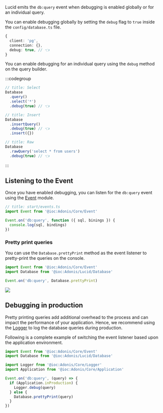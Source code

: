 Lucid emits the `db:query` event when debugging is enabled globally or for an individual query.

You can enable debugging globally by setting the `debug` flag to `true` inside the `config/database.ts` file.

```ts
{
  client: 'pg',
  connection: {},
  debug: true, // 👈
}
```

You can enable debugging for an individual query using the `debug` method on the query builder.

:::codegroup

```ts
// title: Select
Database
  .query()
  .select('*')
  .debug(true) // 👈
```

```ts
// title: Insert
Database
  .insertQuery()
  .debug(true) // 👈
  .insert({})
```

```ts
// title: Raw
Database
  .rawQuery('select * from users')
  .debug(true) // 👈
```

:::

## Listening to the Event
Once you have enabled debugging, you can listen for the `db:query` event using the [Event](../digging-deeper/events.md) module.

```ts
// title: start/events.ts
import Event from '@ioc:Adonis/Core/Event'

Event.on('db:query', function ({ sql, binings }) {
  console.log(sql, bindings)
})
```

### Pretty print queries
You can use the `Database.prettyPrint` method as the event listener to pretty-print the queries on the console.

```ts
import Event from '@ioc:Adonis/Core/Event'
import Database from '@ioc:Adonis/Lucid/Database'

Event.on('db:query', Database.prettyPrint)
```

![](https://res.cloudinary.com/adonis-js/image/upload/q_auto,f_auto/v1618890917/v5/query-events.png)

## Debugging in production
Pretty printing queries add additional overhead to the process and can impact the performance of your application. Hence, we recommend using the [Logger](../digging-deeper/logger.md) to log the database queries during production. 

Following is a complete example of switching the event listener based upon the application environment.

```ts
import Event from '@ioc:Adonis/Core/Event'
import Database from '@ioc:Adonis/Lucid/Database'

import Logger from '@ioc:Adonis/Core/Logger'
import Application from '@ioc:Adonis/Core/Application'

Event.on('db:query', (query) => {
  if (Application.inProduction) {
    Logger.debug(query)    
  } else {
    Database.prettyPrint(query)
  }
})
```
